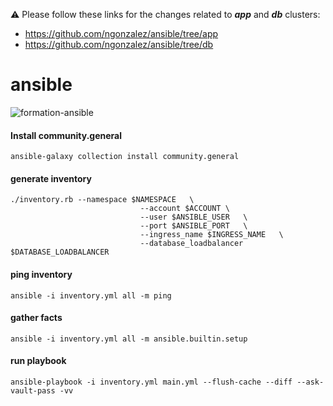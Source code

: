 
⚠️ Please follow these links for the changes related to ___app___ and ___db___ clusters:
 * https://github.com/ngonzalez/ansible/tree/app
 * https://github.com/ngonzalez/ansible/tree/db

# ansible

![formation-ansible](https://user-images.githubusercontent.com/26479/113611957-81d90b80-964f-11eb-95c9-2fb0dfa3cb0b.png)

#### Install community.general
```
ansible-galaxy collection install community.general
```

#### generate inventory
```
./inventory.rb --namespace $NAMESPACE	\
							 --account $ACCOUNT	\
							 --user $ANSIBLE_USER	\
							 --port $ANSIBLE_PORT	\
							 --ingress_name $INGRESS_NAME	\
							 --database_loadbalancer $DATABASE_LOADBALANCER
```

#### ping inventory
```
ansible -i inventory.yml all -m ping
```

#### gather facts
```
ansible -i inventory.yml all -m ansible.builtin.setup
```

#### run playbook
```
ansible-playbook -i inventory.yml main.yml --flush-cache --diff --ask-vault-pass -vv
```

